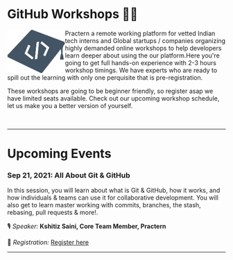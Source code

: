 
# GitHub Workshops 🧑‍💻

<img align="left" height="100" src="https://github.com/practern/Events/blob/main/doc/Logo_Primary.png">

Practern a remote working platform for vetted Indian tech interns and Global startups / companies organizing highly demanded online workshops to help developers learn deeper  about using the our platform.Here you're going to get full hands-on experience with 2-3 hours workshop timings. We have experts who are ready to spill out the learning with only one perquisite that is pre-registration.           


These workshops are going to be beginner friendly, so register asap we have limited seats available. Check out our upcoming workshop schedule, let us make you a better version of yourself.                                                                                                                                              



<br/>

---

# Upcoming Events

### Sep 21, 2021: All About Git & GitHub

In this session, you will learn about what is Git & GitHub, how it works, and how individuals & teams can use it for collaborative development. You will also get to learn master working with commits, branches, the stash, rebasing, pull requests & more!.

🎙️ _Speaker:_ **Kshitiz Saini, Core Team Member, Practern**

📝 _Registration:_ [Register here](https://practern.typeform.com/Github)

---

